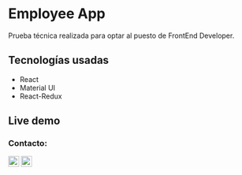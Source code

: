 # Employee App

Prueba técnica realizada para optar al puesto de FrontEnd Developer.

## Tecnologías usadas

- React
- Material UI
- React-Redux

## Live demo



### Contacto: 

<p>
    <a href="https://www.linkedin.com/in/pablo-vásquez-villarroel-44642b188/"> <img alt="pblov's LinkedIN" width="22px" src="https://img.icons8.com/color/48/000000/linkedin.png" /></a> 
    <a href="mailto:pablovasquezvillarroel@gmail.com"><img alt="pblov's gmail" width="22px" src="https://img.icons8.com/fluency/48/000000/gmail.png" /></a>
</p>
 


